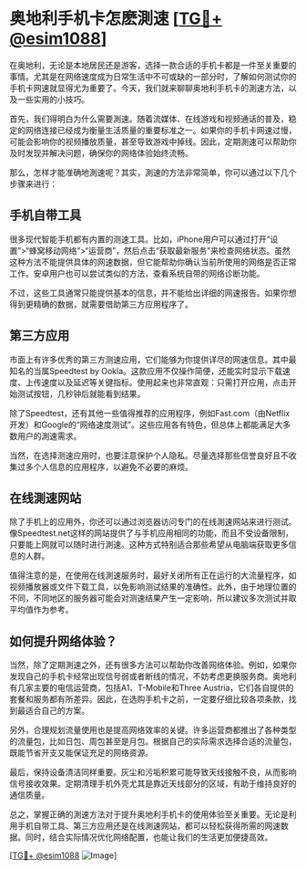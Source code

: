 # 奥地利手机卡怎麽測速 [[TG💪+ @esim1088](https://t.me/s/esim1088)]

在奥地利，无论是本地居民还是游客，选择一款合适的手机卡都是一件至关重要的事情。尤其是在网络速度成为日常生活中不可或缺的一部分时，了解如何测试你的手机卡网速就显得尤为重要了。今天，我们就来聊聊奥地利手机卡的測速方法，以及一些实用的小技巧。

首先，我们得明白为什么需要測速。随着流媒体、在线游戏和视频通话的普及，稳定的网络连接已经成为衡量生活质量的重要标准之一。如果你的手机卡网速过慢，可能会影响你的视频播放质量，甚至导致游戏中掉线。因此，定期測速可以帮助你及时发现并解决问题，确保你的网络体验始终流畅。

那么，怎样才能准确地測速呢？其实，測速的方法非常简单，你可以通过以下几个步骤来进行：

## 手机自带工具

很多现代智能手机都有内置的测速工具。比如，iPhone用户可以通过打开“设置”>“蜂窝移动网络”>“运营商”，然后点击“获取最新服务”来检查网络状态。虽然这种方法不能提供具体的网速数据，但它能帮助你确认当前所使用的网络是否正常工作。安卓用户也可以尝试类似的方法，查看系统自带的网络诊断功能。

不过，这些工具通常只能提供基本的信息，并不能给出详细的网速报告。如果你想得到更精确的数据，就需要借助第三方应用程序了。

## 第三方应用

市面上有许多优秀的第三方测速应用，它们能够为你提供详尽的网速信息。其中最知名的当属Speedtest by Ookla。这款应用不仅操作简便，还能实时显示下载速度、上传速度以及延迟等关键指标。使用起来也非常直观：只需打开应用，点击开始测试按钮，几秒钟后就能看到结果。

除了Speedtest，还有其他一些值得推荐的应用程序，例如Fast.com（由Netflix开发）和Google的“网络速度测试”。这些应用各有特色，但总体上都能满足大多数用户的測速需求。

当然，在选择测速应用时，也要注意保护个人隐私。尽量选择那些信誉良好且不收集过多个人信息的应用程序，以避免不必要的麻烦。

## 在线測速网站

除了手机上的应用外，你还可以通过浏览器访问专门的在线測速网站来进行测试。像Speedtest.net这样的网站提供了与手机应用相同的功能，而且不受设备限制，只要能上网就可以随时进行測速。这种方式特别适合那些希望从电脑端获取更多信息的人群。

值得注意的是，在使用在线測速服务时，最好关闭所有正在运行的大流量程序，如视频播放器或文件下载工具，以免影响测试结果的准确性。此外，由于地理位置的不同，不同地区的服务器可能会对测速结果产生一定影响，所以建议多次测试并取平均值作为参考。

## 如何提升网络体验？

当然，除了定期測速之外，还有很多方法可以帮助你改善网络体验。例如，如果你发现自己的手机卡经常出现信号弱或者断线的情况，不妨考虑更换服务商。奥地利有几家主要的电信运营商，包括A1、T-Mobile和Three Austria，它们各自提供的套餐和服务都有所差异。因此，在选购手机卡之前，一定要仔细比较各项条款，找到最适合自己的方案。

另外，合理规划流量使用也是提高网络效率的关键。许多运营商都推出了各种类型的流量包，比如日包、周包甚至是月包。根据自己的实际需求选择合适的流量包，既能节省开支又能保证充足的网络资源。

最后，保持设备清洁同样重要。灰尘和污垢积累可能导致天线接触不良，从而影响信号接收效果。定期清理手机外壳尤其是靠近天线部分的区域，有助于维持良好的通信质量。

总之，掌握正确的測速方法对于提升奥地利手机卡的使用体验至关重要。无论是利用手机自带工具、第三方应用还是在线測速网站，都可以轻松获得所需的网速数据。同时，结合实际情况优化网络配置，也能让我们的生活更加便捷高效。

[[TG💪+ @esim1088](https://t.me/s/esim1088) ![Image](https://i.postimg.cc/4NQfJmqS/Snipaste-2025-05-13-00-14-12.png)]